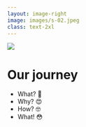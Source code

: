 ```yaml
---
layout: image-right
image: images/s-02.jpeg
class: text-2xl
---
```

<img src="/images/bar-02.png" class="absolute top-0 left-0" />

# Our journey

- What? 🤔
- Why? 😍
- How? 🤓
- What! 😳

<!--
- What is it?
- Why should we love it?
- How does it work?
- what the features have!
-->